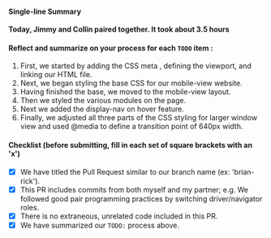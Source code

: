 #### Single-line Summary
**Today, Jimmy and Collin paired together. It took about 3.5 hours**

#### Reflect and summarize on your process for each `TODO` item :  
  1. First, we started by adding the CSS meta , defining the viewport, and linking our HTML file.
  2. Next, we began styling the base CSS for our mobile-view website.
  3. Having finished the base, we moved to the mobile-view layout.
  4. Then we styled the various modules on the page.
  5. Next we added the display-nav on hover feature.
  6. Finally, we adjusted all three parts of the CSS styling for larger window view and used @media to define a transition point of 640px width.

#### Checklist (before submitting, fill in each set of square brackets with an 'x')
- [x] We have titled the Pull Request similar to our branch name (ex: 'brian-rick').
- [x] This PR includes commits from both myself and my partner; e.g. We followed good pair programming practices by switching driver/navigator roles.
- [x] There is no extraneous, unrelated code included in this PR.
- [x] We have summarized our `TODO:` process above.

